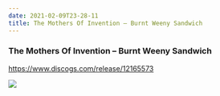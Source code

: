 ```yaml
---
date: 2021-02-09T23-28-11
title: The Mothers Of Invention – Burnt Weeny Sandwich
---
```

### The Mothers Of Invention – Burnt Weeny Sandwich
https://www.discogs.com/release/12165573

![](dayone-moment://08B58B77C3954BEE873DF90DC2DDA652)
